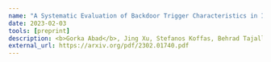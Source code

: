 ```yaml
---
name: "A Systematic Evaluation of Backdoor Trigger Characteristics in Image Classification"
date: 2023-02-03
tools: [preprint]
description: <b>Gorka Abad</b>, Jing Xu, Stefanos Koffas, Behrad Tajalli, Stjepan Picek
external_url: https://arxiv.org/pdf/2302.01740.pdf
---
```

